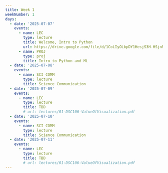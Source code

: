 ```yaml
---
title: Week 1
weekNumber: 1
days:
  - date: '2025-07-07'
    events:
      - name: LEC
        type: lecture
        title: Welcome, Intro to Python
        url: https://drive.google.com/file/d/1CoLIyOLbpDY1HesjS3H-HSjnMw5QFIZT/view?usp=sharing
      - name: PROJ
        type: proj
        title: Intro to Python and ML
  - date: '2025-07-08'
    events:
      - name: SCI COMM
        type: lecture
        title: Science Communication
  - date: '2025-07-09'
    events:
      - name: LEC
        type: lecture
        title: TBD
        # url: lectures/01-DSC106-ValueOfVisualization.pdf
  - date: '2025-07-10'
    events:
      - name: SCI COMM
        type: lecture
        title: Science Communication
  - date: '2025-07-11'
    events:
      - name: LEC
        type: lecture
        title: TBD
        # url: lectures/01-DSC106-ValueOfVisualization.pdf
---
```


